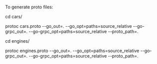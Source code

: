 ###

To generate proto files:

cd cars/

protoc cars.proto --go_out=. --go_opt=paths=source_relative --go-grpc_out=. --go-grpc_opt=paths=source_relative --proto_path=.

cd engines/

protoc engines.proto --go_out=. --go_opt=paths=source_relative --go-grpc_out=. --go-grpc_opt=paths=source_relative --proto_path=.